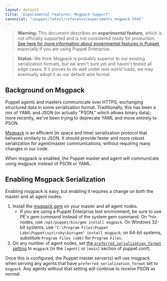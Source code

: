 ```yaml
---
layout: default
title: "Experimental Features: Msgpack Support"
canonical: "/puppet/latest/reference/experiments_msgpack.html"
---
```


> **Warning:** This document describes an **experimental feature,** which is not officially supported and is not considered ready for production. [See here for more information about experimental features in Puppet](./experiments_overview.html), especially if you are using Puppet Enterprise.

> **Status:** We think Msgpack is probably superior to our existing serialization formats, but we aren't sure yet and haven't tested all edge cases. If it proves to do well under real-world loads, we may eventually adopt it as our default wire format.

Background on Msgpack
-----

Puppet agents and masters communicate over HTTPS, exchanging structured data in some serialization format. Traditionally, this has been a mix of YAML and JSON (or actually "PSON," which allows binary data); more recently, we've been trying to deprecate YAML and move entirely to PSON.

[Msgpack](http://msgpack.org/) is an efficient (in space and time) serialization protocol that behaves similarly to JSON. It should provide faster and more robust serialization for agent/master communications, without requiring many changes in our code.

When msgpack is enabled, the Puppet master and agent will communicate using msgpack instead of PSON or YAML.


Enabling Msgpack Serialization
-----

Enabling msgpack is easy, but enabling it requires a change on both the master and all agent nodes.

1. Install the [msgpack gem](http://rubygems.org/gems/msgpack) on your master and all agent nodes.
    * If you are using a Puppet Enterprise test environment, be sure to use PE's gem command instead of the system gem command. On \*nix nodes, use `/opt/puppet/bin/gem install msgpack`. On Windows 32-bit systems, use `"C:\Program Files\Puppet Labs\Puppet\sys\ruby\bin\gem" install msgpack`; on 64-bit systems, substitute `Program Files (x86)` for `Program Files`.
2. On any number of agent nodes, set [the `preferred_serialization_format` setting](/puppet/3.8/reference/configuration.html#preferredserializationformat) to `msgpack` (in the `[agent]` or `[main]` section of puppet.conf).

Once this is configured, the Puppet master server(s) will use msgpack when serving any agents that have `preferred_serialization_format` set to `msgpack`. Any agents without that setting will continue to receive PSON as normal.
